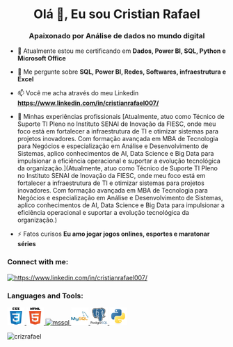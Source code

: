 <h1 align="center">Olá 👋, Eu sou Cristian Rafael</h1>
<h3 align="center">Apaixonado por Análise de dados no mundo digital</h3>

- 🌱 Atualmente estou me certificando em **Dados, Power BI, SQL, Python e Microsoft Office**

- 💬 Me pergunte sobre **SQL, Power BI, Redes, Softwares, infraestrutura e Excel**

- 📫 Você me acha através do meu Linkedin **https://www.linkedin.com/in/cristianrafael007/**

- 📄 Minhas experiências profissionais [Atualmente, atuo como Técnico de Suporte TI Pleno no Instituto SENAI de Inovação da FIESC, onde meu foco está em fortalecer a infraestrutura de TI e otimizar sistemas para projetos inovadores. Com formação avançada em MBA de Tecnologia para Negócios e especialização em Análise e Desenvolvimento de Sistemas, aplico conhecimentos de AI, Data Science e Big Data para impulsionar a eficiência operacional e suportar a evolução tecnológica da organização.](Atualmente, atuo como Técnico de Suporte TI Pleno no Instituto SENAI de Inovação da FIESC, onde meu foco está em fortalecer a infraestrutura de TI e otimizar sistemas para projetos inovadores. Com formação avançada em MBA de Tecnologia para Negócios e especialização em Análise e Desenvolvimento de Sistemas, aplico conhecimentos de AI, Data Science e Big Data para impulsionar a eficiência operacional e suportar a evolução tecnológica da organização.)

- ⚡ Fatos curisos **Eu amo jogar jogos onlines, esportes e maratonar séries**

<h3 align="left">Connect with me:</h3>
<p align="left">
<a href="https://linkedin.com/in/https://www.linkedin.com/in/cristianrafael007/" target="blank"><img align="center" src="https://raw.githubusercontent.com/rahuldkjain/github-profile-readme-generator/master/src/images/icons/Social/linked-in-alt.svg" alt="https://www.linkedin.com/in/cristianrafael007/" height="30" width="40" /></a>
</p>

<h3 align="left">Languages and Tools:</h3>
<p align="left"> <a href="https://www.w3schools.com/css/" target="_blank" rel="noreferrer"> <img src="https://raw.githubusercontent.com/devicons/devicon/master/icons/css3/css3-original-wordmark.svg" alt="css3" width="40" height="40"/> </a> <a href="https://www.w3.org/html/" target="_blank" rel="noreferrer"> <img src="https://raw.githubusercontent.com/devicons/devicon/master/icons/html5/html5-original-wordmark.svg" alt="html5" width="40" height="40"/> </a> <a href="https://www.microsoft.com/en-us/sql-server" target="_blank" rel="noreferrer"> <img src="https://www.svgrepo.com/show/303229/microsoft-sql-server-logo.svg" alt="mssql" width="40" height="40"/> </a> <a href="https://www.mysql.com/" target="_blank" rel="noreferrer"> <img src="https://raw.githubusercontent.com/devicons/devicon/master/icons/mysql/mysql-original-wordmark.svg" alt="mysql" width="40" height="40"/> </a> <a href="https://www.postgresql.org" target="_blank" rel="noreferrer"> <img src="https://raw.githubusercontent.com/devicons/devicon/master/icons/postgresql/postgresql-original-wordmark.svg" alt="postgresql" width="40" height="40"/> </a> <a href="https://www.python.org" target="_blank" rel="noreferrer"> <img src="https://raw.githubusercontent.com/devicons/devicon/master/icons/python/python-original.svg" alt="python" width="40" height="40"/> </a> </p>

<p><img align="center" src="https://github-readme-stats.vercel.app/api/top-langs?username=crizrafael&show_icons=true&locale=en&layout=compact" alt="crizrafael" /></p>


<!---
- 👋 Hi, I’m @crizrafael
- 👀 I’m interested in ...
- 🌱 I’m currently learning ...
- 💞️ I’m looking to collaborate on ...
- 📫 How to reach me ...
- 😄 Pronouns: ...
- ⚡ Fun fact: ...


crizrafael/crizrafael is a ✨ special ✨ repository because its `README.md` (this file) appears on your GitHub profile.
You can click the Preview link to take a look at your changes.
--->
